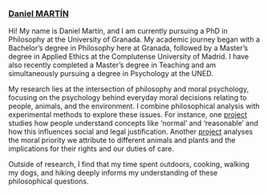 <h3> <a href= "https://www.danielmartinruiz.com"> Daniel MARTÍN</a> </h3>

Hi! My name is Daniel Martín, and I am currently pursuing a PhD in Philosophy at the University of Granada. My academic journey began with a Bachelor’s degree in Philosophy here at Granada, followed by a Master’s degree in Applied Ethics at the Complutense University of Madrid. I have also recently completed a Master’s degree in Teaching and am simultaneously pursuing a degree in Psychology at the UNED.

My research lies at the intersection of philosophy and moral psychology, focusing on the psychology behind everyday moral decisions relating to people, animals, and the environment. I combine philosophical analysis with experimental methods to explore these issues. For instance, one [project](/projects/practicalreason/) studies how people understand concepts like ‘normal’ and ‘reasonable’ and how this influences social and legal justification. Another [project](/projects/animaldilemmas) analyses the moral priority we attribute to different animals and plants and the implications for their rights and our duties of care.

Outside of research, I find that my time spent outdoors, cooking, walking my dogs, and hiking deeply informs my understanding of these philosophical questions.
